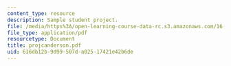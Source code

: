```yaml
---
content_type: resource
description: Sample student project.
file: /media/https%3A/open-learning-course-data-rc.s3.amazonaws.com/16-810-engineering-design-and-rapid-prototyping-january-iap-2007/616db12b9d99507da02517421e42b6de_projcanderson.pdf
file_type: application/pdf
resourcetype: Document
title: projcanderson.pdf
uid: 616db12b-9d99-507d-a025-17421e42b6de
---
```

